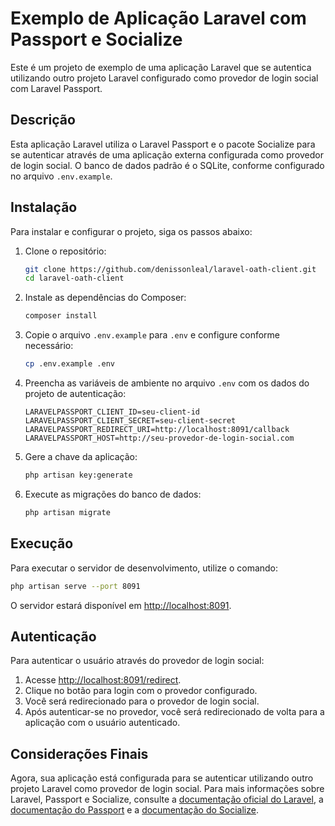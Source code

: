 # Exemplo de Aplicação Laravel com Passport e Socialize

Este é um projeto de exemplo de uma aplicação Laravel que se autentica utilizando outro projeto Laravel configurado como provedor de login social com Laravel Passport.

## Descrição

Esta aplicação Laravel utiliza o Laravel Passport e o pacote Socialize para se autenticar através de uma aplicação externa configurada como provedor de login social. O banco de dados padrão é o SQLite, conforme configurado no arquivo `.env.example`.

## Instalação

Para instalar e configurar o projeto, siga os passos abaixo:

1. Clone o repositório:
    ```sh
    git clone https://github.com/denissonleal/laravel-oath-client.git
    cd laravel-oath-client
    ```

2. Instale as dependências do Composer:
    ```sh
    composer install
    ```

3. Copie o arquivo `.env.example` para `.env` e configure conforme necessário:
    ```sh
    cp .env.example .env
    ```

4. Preencha as variáveis de ambiente no arquivo `.env` com os dados do projeto de autenticação:
    ```dotenv
    LARAVELPASSPORT_CLIENT_ID=seu-client-id
    LARAVELPASSPORT_CLIENT_SECRET=seu-client-secret
    LARAVELPASSPORT_REDIRECT_URI=http://localhost:8091/callback
    LARAVELPASSPORT_HOST=http://seu-provedor-de-login-social.com
    ```

5. Gere a chave da aplicação:
    ```sh
    php artisan key:generate
    ```

6. Execute as migrações do banco de dados:
    ```sh
    php artisan migrate
    ```

## Execução

Para executar o servidor de desenvolvimento, utilize o comando:

```sh
php artisan serve --port 8091
```

O servidor estará disponível em [http://localhost:8091](http://localhost:8091).

## Autenticação

Para autenticar o usuário através do provedor de login social:

1. Acesse [http://localhost:8091/redirect](http://localhost:8091/redirect).
2. Clique no botão para login com o provedor configurado.
3. Você será redirecionado para o provedor de login social.
4. Após autenticar-se no provedor, você será redirecionado de volta para a aplicação com o usuário autenticado.

## Considerações Finais

Agora, sua aplicação está configurada para se autenticar utilizando outro projeto Laravel como provedor de login social. Para mais informações sobre Laravel, Passport e Socialize, consulte a [documentação oficial do Laravel](https://laravel.com/docs), a [documentação do Passport](https://laravel.com/docs/passport) e a [documentação do Socialize](https://github.com/laravel/socialite).
